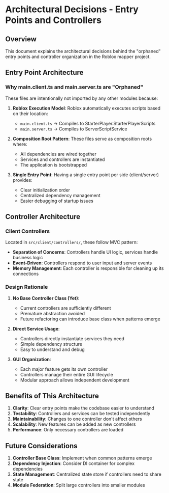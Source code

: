 # Architectural Decisions - Entry Points and Controllers

## Overview
This document explains the architectural decisions behind the "orphaned" entry points and controller organization in the Roblox mapper project.

## Entry Point Architecture

### Why main.client.ts and main.server.ts are "Orphaned"

These files are intentionally not imported by any other modules because:

1. **Roblox Execution Model**: Roblox automatically executes scripts based on their location:
   - `main.client.ts` → Compiles to StarterPlayer.StarterPlayerScripts
   - `main.server.ts` → Compiles to ServerScriptService
   
2. **Composition Root Pattern**: These files serve as composition roots where:
   - All dependencies are wired together
   - Services and controllers are instantiated
   - The application is bootstrapped

3. **Single Entry Point**: Having a single entry point per side (client/server) provides:
   - Clear initialization order
   - Centralized dependency management
   - Easier debugging of startup issues

## Controller Architecture

### Client Controllers

Located in `src/client/controllers/`, these follow MVC pattern:

- **Separation of Concerns**: Controllers handle UI logic, services handle business logic
- **Event-Driven**: Controllers respond to user input and server events
- **Memory Management**: Each controller is responsible for cleaning up its connections

### Design Rationale

1. **No Base Controller Class (Yet)**:
   - Current controllers are sufficiently different
   - Premature abstraction avoided
   - Future refactoring can introduce base class when patterns emerge

2. **Direct Service Usage**:
   - Controllers directly instantiate services they need
   - Simple dependency structure
   - Easy to understand and debug

3. **GUI Organization**:
   - Each major feature gets its own controller
   - Controllers manage their entire GUI lifecycle
   - Modular approach allows independent development

## Benefits of This Architecture

1. **Clarity**: Clear entry points make the codebase easier to understand
2. **Testability**: Controllers and services can be tested independently
3. **Maintainability**: Changes to one controller don't affect others
4. **Scalability**: New features can be added as new controllers
5. **Performance**: Only necessary controllers are loaded

## Future Considerations

1. **Controller Base Class**: Implement when common patterns emerge
2. **Dependency Injection**: Consider DI container for complex dependencies
3. **State Management**: Centralized state store if controllers need to share state
4. **Module Federation**: Split large controllers into smaller modules